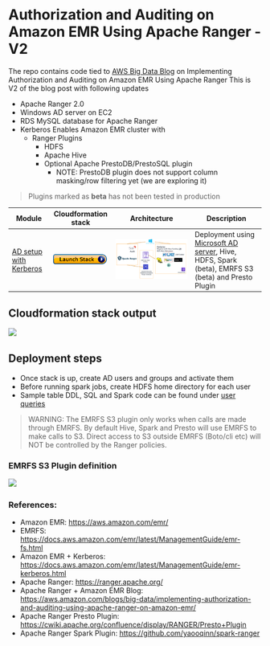 # Authorization and Auditing on Amazon EMR Using Apache Ranger - V2
The repo contains code tied to [AWS Big Data Blog](https://aws.amazon.com/blogs/big-data/implementing-authorization-and-auditing-using-apache-ranger-on-amazon-emr/) on Implementing Authorization and Auditing on Amazon EMR Using Apache Ranger
This is V2 of the blog post with following updates

- Apache Ranger 2.0
- Windows AD server on EC2
- RDS MySQL database for Apache Ranger
- Kerberos Enables Amazon EMR cluster with
   * Ranger Plugins
     * HDFS
     * Apache Hive
     * Optional Apache PrestoDB/PrestoSQL plugin 
       * NOTE: PrestoDB plugin does not support column masking/row filtering yet (we are exploring it)

> Plugins marked as **beta** has not been tested in production

| Module | Cloudformation stack | Architecture | Description |
| ---------------- | --- | --- |-------------------------------------------------------- |
| [AD setup with Kerberos](v2) | [![Foo](../images/launch_stack.png)](https://console.aws.amazon.com/cloudformation/home?region=us-east-1#/stacks/new?stackName=EMRSecurityWithRangerV2&templateURL=https://aws-bigdata-blog.s3.amazonaws.com/artifacts/aws-blog-emr-ranger-v2/cloudformations/rootcf.template) | ![](../images/emr-ranger-v2.png) | Deployment using [Microsoft AD server](https://docs.microsoft.com/en-us/windows-server/identity/ad-ds/get-started/virtual-dc/active-directory-domain-services-overview), Hive, HDFS, Spark (beta), EMRFS S3 (beta) and Presto Plugin |

## Cloudformation stack output

![](../images/emr-ranger-v2-cfn.png)

## Deployment steps
- Once stack is up, create AD users and groups and activate them
- Before running spark jobs, create HDFS home directory for each user
- Sample table DDL, SQL and Spark code can be found under [user queries](userqueries)

> WARNING: The EMRFS S3 plugin only works when calls are made through EMRFS. By default Hive, Spark and Presto will use EMRFS to make calls to S3. Direct access to S3 outside EMRFS (Boto/cli etc) will NOT be controlled by the Ranger policies.

### EMRFS S3 Plugin definition
![](../images/s3-policy.png)

### References:

 - Amazon EMR: https://aws.amazon.com/emr/
 - EMRFS: https://docs.aws.amazon.com/emr/latest/ManagementGuide/emr-fs.html
 - Amazon EMR + Kerberos: https://docs.aws.amazon.com/emr/latest/ManagementGuide/emr-kerberos.html 
 - Apache Ranger: https://ranger.apache.org/
 - Apache Ranger + Amazon EMR Blog: https://aws.amazon.com/blogs/big-data/implementing-authorization-and-auditing-using-apache-ranger-on-amazon-emr/
 - Apache Ranger Presto Plugin: https://cwiki.apache.org/confluence/display/RANGER/Presto+Plugin
 - Apache Ranger Spark Plugin: https://github.com/yaooqinn/spark-ranger
